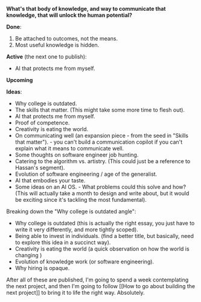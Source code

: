 **What's that body of knowledge, and way to communicate that knowledge, that will unlock the human potential?**

**Done**:
1. Be attached to outcomes, not the means.
2. Most useful knowledge is hidden.

**Active** (the next one to publish):
- AI that protects me from myself.

**Upcoming**

**Ideas**:
- Why college is outdated.
- The skills that matter. (This might take some more time to flesh out).
- AI that protects me from myself.
- Proof of competence.
- Creativity is eating the world.
- On communicating well (an expansion piece - from the seed in "Skills that matter"). - you can't build a communication copilot if you can't explain what it means to communicate well.
- Some thoughts on software engineer job hunting.
- Catering to the algorithm vs. artistry. (This could just be a reference to Hassan's segment).
- Evolution of software engineering / age of the generalist.
- AI that embodies your taste.
- Some ideas on an AI OS. - What problems could this solve and how? (This will actually take a month to design and write about, but it would be exciting since it's tackling the most fundamental).

Breaking down the "Why college is outdated angle":
- Why college is outdated (this is actually the right essay, you just have to write it very differently, and more tightly scoped).
- Being able to invest in individuals. (find a better title, but basically, need to explore this idea in a succinct way).
- Creativity is eating the world (a quick observation on how the world is changing )
- Evolution of knowledge work (or software engineering).
- Why hiring is opaque.

After all of these are published, I'm going to spend a week contemplating the next project, and then I'm going to follow [[How to go about building the next project]] to bring it to life the right way. Absolutely.


